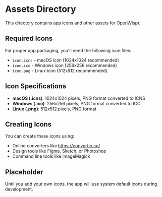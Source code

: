 # Assets Directory

This directory contains app icons and other assets for OpenWispr.

## Required Icons

For proper app packaging, you'll need the following icon files:

- `icon.icns` - macOS icon (1024x1024 recommended)
- `icon.ico` - Windows icon (256x256 recommended)  
- `icon.png` - Linux icon (512x512 recommended)

## Icon Specifications

- **macOS (.icns)**: 1024x1024 pixels, PNG format converted to ICNS
- **Windows (.ico)**: 256x256 pixels, PNG format converted to ICO
- **Linux (.png)**: 512x512 pixels, PNG format

## Creating Icons

You can create these icons using:
- Online converters like https://convertio.co/
- Design tools like Figma, Sketch, or Photoshop
- Command line tools like ImageMagick

## Placeholder

Until you add your own icons, the app will use system default icons during development. 